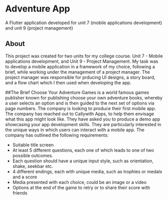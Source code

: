 # Adventure App
A Flutter application developed for unit 7 (mobile applications development) and unit 9 (project management)

## About
This project was created for two units for my college course. Unit 7 - Mobile applications development, and Unit 9 - Project Management. My task was to develop a mobile application in a framework of my choice, following a brief, while working under the management of a project manager. The project manager was responsible for prducing UI designs, a story board, and a flow chart which I then used when developing the app.

##The Brief
Choose Your Adventure Games is a world famous games publisher known for publishing choose your own adventure books, whereby a user selects an option and is then guided to the next set of options via page numbers. The company is looking to produce their first mobile app. The company has reached out to Callywith Apps, to help them envisage what this app might look like. 
They have asked you to produce a demo app showcasing your app development skills. They are particularly interested in the unique ways in which users can interact with a mobile app. 
The company has outlined the following requirements: 
* Suitable title screen
* At least 5 different questions, each one of which leads to one of two possible outcomes.
* Each question should have a unique input style, such as orientation, shake, seekbar etc.
* 4 different endings, each with unique media, such as trophies or medals and a score
* Media presented with each choice, could be an image or a video
* Options at the end of the game to retry or to share their score with friends
